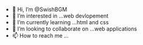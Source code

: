 - 👋 Hi, I’m @SwishBGM
- 👀 I’m interested in ...web devlopement
- 🌱 I’m currently learning ...html and css
- 💞️ I’m looking to collaborate on ...web applications
- 📫 How to reach me ...

<!---
SwishBGM/SwishBGM is a ✨ special ✨ repository because its `README.md` (this file) appears on your GitHub profile.
You can click the Preview link to take a look at your changes.
--->
